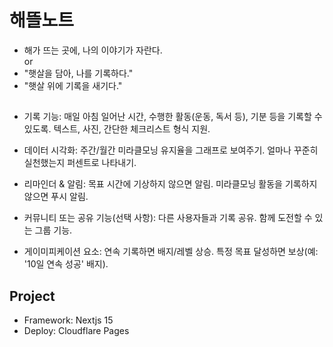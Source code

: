 # 해뜰노트

- 해가 뜨는 곳에, 나의 이야기가 자란다.
  <br />
  or
  <br />
- "햇살을 담아, 나를 기록하다."
- "햇살 위에 기록을 새기다."

##

- 기록 기능:
  매일 아침 일어난 시간, 수행한 활동(운동, 독서 등), 기분 등을 기록할 수 있도록.
  텍스트, 사진, 간단한 체크리스트 형식 지원.
- 데이터 시각화:
  주간/월간 미라클모닝 유지율을 그래프로 보여주기.
  얼마나 꾸준히 실천했는지 퍼센트로 나타내기.
- 리마인더 & 알림:
  목표 시간에 기상하지 않으면 알림.
  미라클모닝 활동을 기록하지 않으면 푸시 알림.

- 커뮤니티 또는 공유 기능(선택 사항):
  다른 사용자들과 기록 공유.
  함께 도전할 수 있는 그룹 기능.

- 게이미피케이션 요소:
  연속 기록하면 배지/레벨 상승.
  특정 목표 달성하면 보상(예: '10일 연속 성공' 배지).

## Project

- Framework: Nextjs 15
- Deploy: Cloudflare Pages
